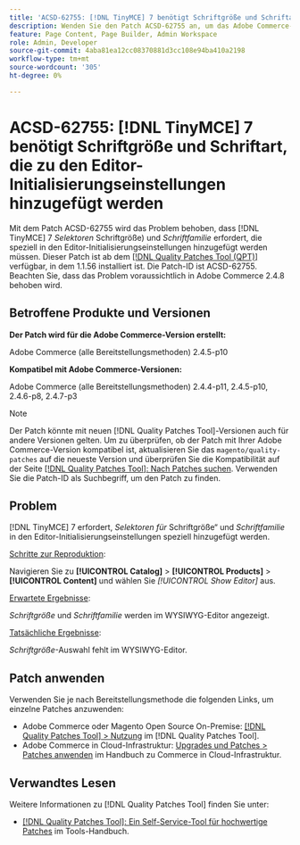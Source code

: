 ```yaml
---
title: 'ACSD-62755: [!DNL TinyMCE] 7 benötigt Schriftgröße und Schriftart, die zu den Editor-Initialisierungseinstellungen hinzugefügt werden'
description: Wenden Sie den Patch ACSD-62755 an, um das Adobe Commerce-Problem zu beheben, bei dem  [!DNL TinyMCE] 7 erfordert, dass *font size* und *font family* speziell in den Editor-Initialisierungseinstellungen hinzugefügt werden.
feature: Page Content, Page Builder, Admin Workspace
role: Admin, Developer
source-git-commit: 4aba81ea12cc08370881d3cc108e94ba410a2198
workflow-type: tm+mt
source-wordcount: '305'
ht-degree: 0%

---
```


# ACSD-62755: [!DNL TinyMCE] 7 benötigt Schriftgröße und Schriftart, die zu den Editor-Initialisierungseinstellungen hinzugefügt werden

Mit dem Patch ACSD-62755 wird das Problem behoben, dass [!DNL TinyMCE] 7 *Selektoren* Schriftgröße) und *Schriftfamilie* erfordert, die speziell in den Editor-Initialisierungseinstellungen hinzugefügt werden müssen. Dieser Patch ist ab dem [[!DNL Quality Patches Tool (QPT)]](/help/tools/quality-patches-tool/quality-patches-tool-to-self-serve-quality-patches.md) verfügbar, in dem 1.1.56 installiert ist. Die Patch-ID ist ACSD-62755. Beachten Sie, dass das Problem voraussichtlich in Adobe Commerce 2.4.8 behoben wird.

## Betroffene Produkte und Versionen

**Der Patch wird für die Adobe Commerce-Version erstellt:**

Adobe Commerce (alle Bereitstellungsmethoden) 2.4.5-p10

**Kompatibel mit Adobe Commerce-Versionen:**

Adobe Commerce (alle Bereitstellungsmethoden) 2.4.4-p11, 2.4.5-p10, 2.4.6-p8, 2.4.7-p3

>[!NOTE]
>
>Der Patch könnte mit neuen [!DNL Quality Patches Tool]-Versionen auch für andere Versionen gelten. Um zu überprüfen, ob der Patch mit Ihrer Adobe Commerce-Version kompatibel ist, aktualisieren Sie das `magento/quality-patches` auf die neueste Version und überprüfen Sie die Kompatibilität auf der Seite [[!DNL Quality Patches Tool]: Nach Patches suchen](https://experienceleague.adobe.com/tools/commerce-quality-patches/index.html). Verwenden Sie die Patch-ID als Suchbegriff, um den Patch zu finden.

## Problem

[!DNL TinyMCE] 7 erfordert, *Selektoren für* Schriftgröße“ und *Schriftfamilie* in den Editor-Initialisierungseinstellungen speziell hinzugefügt werden.

<u>Schritte zur Reproduktion</u>:

Navigieren Sie zu **[!UICONTROL Catalog]** > **[!UICONTROL Products]** > **[!UICONTROL Content]** und wählen Sie *[!UICONTROL Show Editor]* aus.

<u>Erwartete Ergebnisse</u>:

*Schriftgröße* und *Schriftfamilie* werden im WYSIWYG-Editor angezeigt.

<u>Tatsächliche Ergebnisse</u>:

*Schriftgröße*-Auswahl fehlt im WYSIWYG-Editor.

## Patch anwenden

Verwenden Sie je nach Bereitstellungsmethode die folgenden Links, um einzelne Patches anzuwenden:

* Adobe Commerce oder Magento Open Source On-Premise: [[!DNL Quality Patches Tool] > Nutzung](/help/tools/quality-patches-tool/usage.md) im [!DNL Quality Patches Tool].
* Adobe Commerce in Cloud-Infrastruktur: [Upgrades und Patches > Patches anwenden](https://experienceleague.adobe.com/docs/commerce-cloud-service/user-guide/develop/upgrade/apply-patches.html) im Handbuch zu Commerce in Cloud-Infrastruktur.

## Verwandtes Lesen

Weitere Informationen zu [!DNL Quality Patches Tool] finden Sie unter:

* [[!DNL Quality Patches Tool]: Ein Self-Service-Tool für hochwertige Patches](/help/tools/quality-patches-tool/quality-patches-tool-to-self-serve-quality-patches.md) im Tools-Handbuch.

